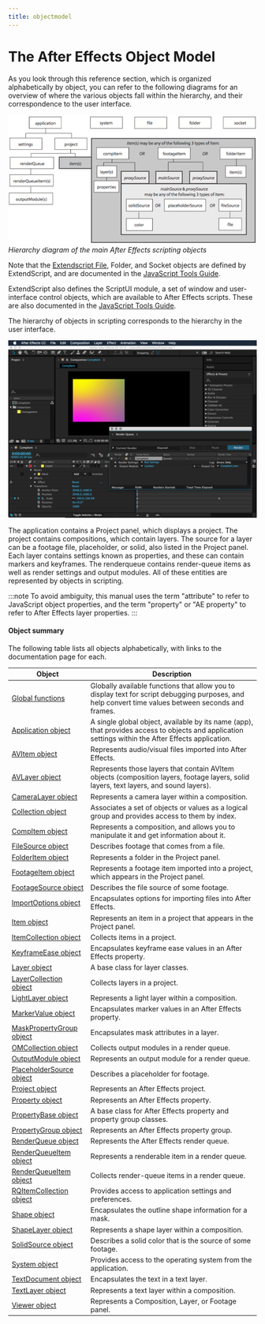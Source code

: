 ```yaml
---
title: objectmodel
---
```

# The After Effects Object Model

As you look through this reference section, which is organized alphabetically by object, you can refer to the following diagrams for an overview of where the various objects fall within the hierarchy, and their correspondence to the user interface.

![After Effects Object Model](../_static/objectmodel.png "After Effects Object Model")
*Hierarchy diagram of the main After Effects scripting objects*

Note that the [Extendscript File](https://extendscript.docsforadobe.dev/file-system-access/file-object.html), Folder, and Socket objects are defined by ExtendScript, and are documented in the [JavaScript Tools Guide](https://extendscript.docsforadobe.dev/).

ExtendScript also defines the ScriptUI module, a set of window and user-interface control objects, which are available to After Effects scripts. These are also documented in the [JavaScript Tools Guide](https://extendscript.docsforadobe.dev/).

The hierarchy of objects in scripting corresponds to the hierarchy in the user interface.

![After Effects User Interface](../_static/application.png "After Effects User Interface")

The application contains a Project panel, which displays a project. The project contains compositions, which contain layers. The source for a layer can be a footage file, placeholder, or solid, also listed in the Project panel. Each layer contains settings known as properties, and these can contain markers and keyframes. The renderqueue contains render-queue items as well as render settings and output modules. All of these entities are represented by objects in scripting.

:::note
To avoid ambiguity, this manual uses the term "attribute" to refer to JavaScript object properties, and the term "property" or "AE property" to refer to After Effects layer properties.
:::

#### Object summary

The following table lists all objects alphabetically, with links to the documentation page for each.

| Object | Description |
| --- | --- |
| [Global functions](../../general/globals) | Globally available functions that allow you to display text for script debugging purposes, and help convert time values between seconds and frames. |
| [Application object](../../general/application) | A single global object, available by its name (app), that provides access to objects and application settings within the After Effects application. |
| [AVItem object](../../item/avitem) | Represents audio/visual files imported into After Effects. |
| [AVLayer object](../../layer/avlayer) | Represents those layers that contain AVItem objects (composition layers, footage layers, solid layers, text layers, and sound layers). |
| [CameraLayer object](../../layer/cameralayer) | Represents a camera layer within a composition. |
| [Collection object](../../other/collection) | Associates a set of objects or values as a logical group and provides access to them by index. |
| [CompItem object](../../item/compitem) | Represents a composition, and allows you to manipulate it and get information about it. |
| [FileSource object](../../sources/filesource) | Describes footage that comes from a file. |
| [FolderItem object](../../item/folderitem) | Represents a folder in the Project panel. |
| [FootageItem object](../../item/footageitem) | Represents a footage item imported into a project, which appears in the Project panel. |
| [FootageSource object](../../sources/footagesource) | Describes the file source of some footage. |
| [ImportOptions object](../../other/importoptions) | Encapsulates options for importing files into After Effects. |
| [Item object](../../item/item) | Represents an item in a project that appears in the Project panel. |
| [ItemCollection object](../../item/itemcollection) | Collects items in a project. |
| [KeyframeEase object](../../other/keyframeease) | Encapsulates keyframe ease values in an After Effects property. |
| [Layer object](../../layer/layer) | A base class for layer classes. |
| [LayerCollection object](../../layer/layercollection) | Collects layers in a project. |
| [LightLayer object](../../layer/lightlayer) | Represents a light layer within a composition. |
| [MarkerValue object](../../other/markervalue) | Encapsulates marker values in an After Effects property. |
| [MaskPropertyGroup object](../../property/maskpropertygroup) | Encapsulates mask attributes in a layer. |
| [OMCollection object](../../renderqueue/omcollection) | Collects output modules in a render queue. |
| [OutputModule object](../../renderqueue/outputmodule) | Represents an output module for a render queue. |
| [PlaceholderSource object](../../sources/placeholdersource) | Describes a placeholder for footage. |
| [Project object](../../general/project) | Represents an After Effects project. |
| [Property object](../../property/property) | Represents an After Effects property. |
| [PropertyBase object](../../property/propertybase) | A base class for After Effects property and property group classes. |
| [PropertyGroup object](../../property/propertygroup) | Represents an After Effects property group. |
| [RenderQueue object](../../renderqueue/renderqueue) | Represents the After Effects render queue. |
| [RenderQueueItem object](../../renderqueue/renderqueueitem) | Represents a renderable item in a render queue. |
| [RenderQueueItem object](../../renderqueue/renderqueueitem) | Collects render-queue items in a render queue. |
| [RQItemCollection object](../../renderqueue/rqitemcollection) | Provides access to application settings and preferences. |
| [Shape object](../../other/shape) | Encapsulates the outline shape information for a mask. |
| [ShapeLayer object](../../layer/shapelayer) | Represents a shape layer within a composition. |
| [SolidSource object](../../sources/solidsource) | Describes a solid color that is the source of some footage. |
| [System object](../../general/system) | Provides access to the operating system from the application. |
| [TextDocument object](../../text/textdocument) | Encapsulates the text in a text layer. |
| [TextLayer object](../../layer/textlayer) | Represents a text layer within a composition. |
| [Viewer object](../../other/viewer) | Represents a Composition, Layer, or Footage panel. |
